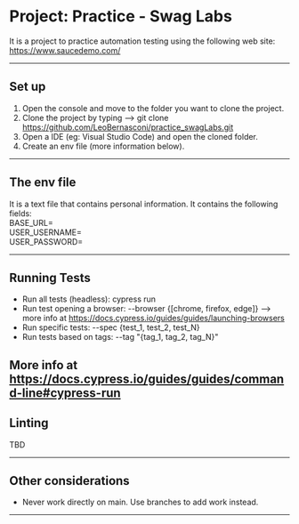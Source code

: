 # Project: Practice - Swag Labs
It is a project to practice automation testing using the following web site: https://www.saucedemo.com/


---

## Set up

1. Open the console and move to the folder you want to clone the project.
2. Clone the project by typing --> git clone https://github.com/LeoBernasconi/practice_swagLabs.git
3. Open a IDE (eg: Visual Studio Code) and open the cloned folder.
4. Create an env file (more information below).


---

## The env file
It is a text file that contains personal information. It contains the following fields:  
BASE_URL=  
USER_USERNAME=   
USER_PASSWORD=  


---

## Running Tests
- Run all tests (headless): cypress run
- Run test opening a browser: --browser {[chrome, firefox, edge]} --> more info at https://docs.cypress.io/guides/guides/launching-browsers
- Run specific tests: --spec {test_1, test_2, test_N}
- Run tests based on tags: --tag "{tag_1, tag_2, tag_N}" 

More info at https://docs.cypress.io/guides/guides/command-line#cypress-run
---

## Linting
TBD


---

## Other considerations
- Never work directly on main. Use branches to add work instead.


---
